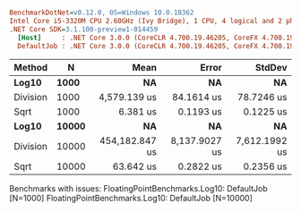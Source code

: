 ``` ini

BenchmarkDotNet=v0.12.0, OS=Windows 10.0.18362
Intel Core i5-3320M CPU 2.60GHz (Ivy Bridge), 1 CPU, 4 logical and 2 physical cores
.NET Core SDK=3.1.100-preview1-014459
  [Host]     : .NET Core 3.0.0 (CoreCLR 4.700.19.46205, CoreFX 4.700.19.46214), X64 RyuJIT  [AttachedDebugger]
  DefaultJob : .NET Core 3.0.0 (CoreCLR 4.700.19.46205, CoreFX 4.700.19.46214), X64 RyuJIT


```
|   Method |     N |           Mean |         Error |        StdDev |
|--------- |------ |---------------:|--------------:|--------------:|
|    **Log10** |  **1000** |             **NA** |            **NA** |            **NA** |
| Division |  1000 |   4,579.139 us |    84.1614 us |    78.7246 us |
|     Sqrt |  1000 |       6.381 us |     0.1193 us |     0.1225 us |
|    **Log10** | **10000** |             **NA** |            **NA** |            **NA** |
| Division | 10000 | 454,182.847 us | 8,137.9027 us | 7,612.1992 us |
|     Sqrt | 10000 |      63.642 us |     0.2822 us |     0.2356 us |

Benchmarks with issues:
  FloatingPointBenchmarks.Log10: DefaultJob [N=1000]
  FloatingPointBenchmarks.Log10: DefaultJob [N=10000]

